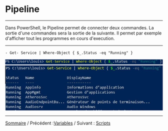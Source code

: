 # Pipeline 
***
Dans PowerShell, le Pipeline permet de connecter deux commandes. La sortie d'une commandes sera la sortie de la suivante. Il permet par exemple d'afficher tout les programmes en cours d'execution. 
***
    - Get- Service | Where-Object { $_.Status -eq "Running" }

![](ressources/pipe.jpg)
![](ressources/pipe2.jpg)

*** 

[Sommaire](README.md) / Précédent :[Variables](variables.md) / Suivant : [Scripts](scripts.md)